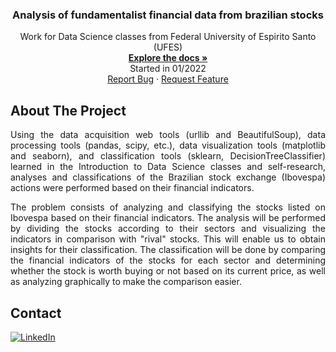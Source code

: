 <a name="readme-top"></a>

<h3 align="center"> Analysis of fundamentalist financial data from brazilian stocks </h3>

  <p align="center">
    Work for Data Science classes from Federal University of Espirito Santo (UFES)
    <br />
    <a href=(https://github.com/danieldealmeidaduque/ufes-datascience-webscraping)><strong>Explore the docs »</strong></a>
    <br />
    Started in 01/2022
    <br />
    <a href=[repository-url]>Report Bug</a>
    ·
    <a href=[repository-url]>Request Feature</a>
  </p>
</div>

<!-- ABOUT THE PROJECT -->
## About The Project

<p align="justify">
    Using the data acquisition web tools (urllib and BeautifulSoup), data processing tools (pandas, scipy, etc.), data visualization tools (matplotlib and seaborn), and classification tools (sklearn, DecisionTreeClassifier) learned in the Introduction to Data Science classes and self-research, analyses and classifications of the Brazilian stock exchange (Ibovespa) actions were performed based on their financial indicators.    
</p>

<p align="justify">
    The problem consists of analyzing and classifying the stocks listed on Ibovespa based on their financial indicators. The analysis will be performed by dividing the stocks according to their sectors and visualizing the indicators in comparison with "rival" stocks. This will enable us to obtain insights for their classification. The classification will be done by comparing the financial indicators of the stocks for each sector and determining whether the stock is worth buying or not based on its current price, as well as analyzing graphically to make the comparison easier.
</p>


<!-- CONTACT -->
## Contact

<div align="left">

  <a href="">[![LinkedIn][linkedin-shield]][linkedin-url]</a>

</div>

<!-- MARKDOWN LINKS & IMAGES -->
<!-- https://www.markdownguide.org/basic-syntax/#reference-style-links -->
[linkedin-shield]: https://img.shields.io/badge/-LinkedIn-black.svg?style=for-the-badge&logo=linkedin&colorB=555
[linkedin-url]: https://www.linkedin.com/in/danieldealmeidaduque/
[repository-url]: https://github.com/danieldealmeidaduque/ufes-datascience-webscraping
